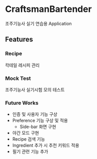 # CraftsmanBartender
조주기능사 실기 연습용 Application

## Features

### Recipe
칵테일 레시피 관리

### Mock Test
조주기능사 실기시험 모의 테스트

### Future Works
- 인증 및 사용자 기능 구상
- Preference 기능 구상 및 적용
  - Side-bar 화면 구현
- 야간 모드 구현
- Recipe 검색 기능
- Ingredient 추가 시 추천 키워드 적용
- 필기 관련 기능 추가
